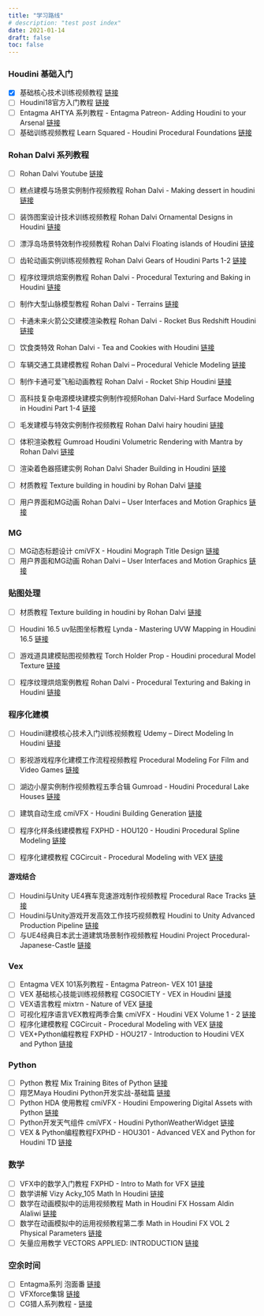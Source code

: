 ```yaml
---
title: "学习路线"
# description: "test post index"
date: 2021-01-14
draft: false
toc: false
---
```


### Houdini 基础入门  

- [x] 基础核心技术训练视频教程 [链接](https://www.bilibili.com/video/BV1pW411H7nV)
- [ ] Houdini18官方入门教程 [链接](https://www.bilibili.com/video/BV1qf4y1B7D3/)
- [ ] Entagma AHTYA 系列教程 - Entagma Patreon- Adding Houdini to your Arsenal [链接](https://www.bilibili.com/video/BV137411q7sA)
- [ ] 基础训练视频教程 Learn Squared - Houdini Procedural Foundations [链接](https://www.bilibili.com/video/BV1nW411H7rw)

### Rohan Dalvi 系列教程

- [ ] Rohan Dalvi Youtube [链接](https://www.youtube.com/user/rohandalvi)


- [ ] 糕点建模与场景实例制作视频教程 Rohan Dalvi - Making dessert in houdini [链接](https://www.bilibili.com/video/BV1L541187Rn)
- [ ] 装饰图案设计技术训练视频教程 Rohan Dalvi Ornamental Designs in Houdini [链接](https://www.bilibili.com/video/BV1g5411j79d)
- [ ] 漂浮岛场景特效制作视频教程 Rohan Dalvi Floating islands of Houdini [链接](https://www.bilibili.com/video/BV1ui4y1E7m6)
- [ ] 齿轮动画实例训练视频教程 Rohan Dalvi Gears of Houdini Parts 1-2 [链接](https://www.bilibili.com/video/BV1g54y1176a)
- [ ] 程序纹理烘焙案例教程 Rohan Dalvi - Procedural Texturing and Baking in Houdini [链接](https://www.bilibili.com/video/BV1c7411q7RA)
- [ ] 制作大型山脉模型教程 Rohan Dalvi - Terrains [链接](https://www.bilibili.com/video/BV1r7411i78E)
- [ ] 卡通未来火箭公交建模渲染教程 Rohan Dalvi - Rocket Bus Redshift Houdini [链接](https://www.bilibili.com/video/BV1r7411i7Wz)
- [ ] 饮食类特效 Rohan Dalvi - Tea and Cookies with Houdini [链接](https://www.bilibili.com/video/BV1qE41167Y4)
- [ ] 车辆交通工具建模教程 Rohan Dalvi – Procedural Vehicle Modeling [链接](https://www.bilibili.com/video/BV1aW411W7di)
- [ ] 制作卡通可爱飞船动画教程 Rohan Dalvi - Rocket Ship Houdini [链接](https://www.bilibili.com/video/BV1MW411x7vD)
- [ ] 高科技复杂电源模块建模实例制作视频Rohan Dalvi-Hard Surface Modeling in Houdini Part 1-4 [链接](https://www.bilibili.com/video/BV1eW411E75R)


- [ ] 毛发建模与特效实例制作视频教程 Rohan Dalvi hairy houdini [链接](https://www.bilibili.com/video/BV11Z4y1N7z4)
- [ ] 体积渲染教程 Gumroad Houdini Volumetric Rendering with Mantra by Rohan Dalvi [链接](https://www.bilibili.com/video/BV1A7411q7ck)
- [ ] 渲染着色器搭建实例 Rohan Dalvi Shader Building in Houdini [链接](https://www.bilibili.com/video/BV1zE41167Xs)
- [ ] 材质教程 Texture building in houdini by Rohan Dalvi [链接](https://www.bilibili.com/video/BV1zE41197rW)
- [ ] 用户界面和MG动画 Rohan Dalvi – User Interfaces and Motion Graphics [链接](https://www.bilibili.com/video/BV1YE411y7Hb)

### MG

- [ ] MG动态标题设计 cmiVFX - Houdini Mograph Title Design [链接](https://www.bilibili.com/video/BV1dJ411A7Pr)
- [ ] 用户界面和MG动画 Rohan Dalvi – User Interfaces and Motion Graphics [链接](https://www.bilibili.com/video/BV1YE411y7Hb)

### 贴图处理

- [ ] 材质教程 Texture building in houdini by Rohan Dalvi [链接](https://www.bilibili.com/video/BV1zE41197rW)
- [ ] Houdini 16.5 uv贴图坐标教程 Lynda - Mastering UVW Mapping in Houdini 16.5 [链接](https://www.bilibili.com/video/BV1YA411J7ae)
- [ ] 游戏道具建模贴图视频教程 Torch Holder Prop - Houdini procedural Model Texture [链接](https://www.bilibili.com/video/BV1E7411q7he)
- [ ] 程序纹理烘焙案例教程 Rohan Dalvi - Procedural Texturing and Baking in Houdini [链接](https://www.bilibili.com/video/BV1c7411q7RA)


### 程序化建模

- [ ] Houdini建模核心技术入门训练视频教程 Udemy – Direct Modeling In Houdini [链接](https://www.bilibili.com/video/BV1R7411i7RQ)
- [ ] 影视游戏程序化建模工作流程视频教程 Procedural Modeling For Film and Video Games [链接](https://www.bilibili.com/video/BV1YJ411d7QT)
- [ ] 湖边小屋实例制作视频教程五季合辑 Gumroad - Houdini Procedural Lake Houses [链接](https://www.bilibili.com/video/BV1rW411j7fo)
- [ ] 建筑自动生成 cmiVFX - Houdini Building Generation [链接](https://www.bilibili.com/video/BV1L441117TT)


- [ ] 程序化样条线建模教程 FXPHD - HOU120 - Houdini Procedural Spline Modeling [链接](https://www.bilibili.com/video/BV18V41117s1)
- [ ] 程序化建模教程 CGCircuit - Procedural Modeling with VEX [链接](https://www.bilibili.com/video/BV1454y1m7zo)

#### 游戏结合

- [ ] Houdini与Unity UE4赛车竞速游戏制作视频教程 Procedural Race Tracks [链接](https://www.bilibili.com/video/BV1zJ411E7My)
- [ ] Houdini与Unity游戏开发高效工作技巧视频教程 Houdini to Unity Advanced Production Pipeline [链接](https://www.bilibili.com/video/BV1bW411n77e)
- [ ] 与UE4经典日本武士道建筑场景制作视频教程 Houdini Project Procedural-Japanese-Castle [链接](https://www.bilibili.com/video/BV1Sv411C71N)

### Vex

- [ ] Entagma VEX 101系列教程 - Entagma Patreon- VEX 101 [链接](https://www.bilibili.com/video/BV1g7411q7BQ)
- [ ] VEX 基础核心技能训练视频教程 CGSOCIETY - VEX in Houdini [链接](https://www.bilibili.com/video/BV1rW411x7C1)
- [ ] VEX语言教程 mixtrn - Nature of VEX [链接](https://www.bilibili.com/video/BV1pJ411E76o)
- [ ] 可视化程序语言VEX教程两季合集 cmiVFX - Houdini VEX Volume 1 - 2 [链接](https://www.bilibili.com/video/BV13W411x7nD)
- [ ] 程序化建模教程 CGCircuit - Procedural Modeling with VEX [链接](https://www.bilibili.com/video/BV1yh411X7mu)
- [ ] VEX+Python编程教程 FXPHD - HOU217 - Introduction to Houdini VEX and Python [链接](https://www.bilibili.com/video/BV1bK411P7dK)

### Python

- [ ] Python 教程 Mix Training Bites of Python [链接](https://www.bilibili.com/video/BV1nJ411E7ax)
- [ ] 翔艺Maya Houdini Python开发实战-基础篇 [链接](https://www.bilibili.com/video/BV12x411v7hT)
- [ ] Python HDA 使用教程 cmiVFX - Houdini Empowering Digital Assets with Python [链接](https://www.bilibili.com/video/BV1e441127bT)
- [ ] Python开发天气组件 cmiVFX - Houdini PythonWeatherWidget [链接](https://www.bilibili.com/video/BV1p441117wu)
- [ ] VEX & Python编程教程FXPHD - HOU301 - Advanced VEX and Python for Houdini TD [链接](https://www.bilibili.com/video/BV1WV41117o3)

### 数学

- [ ] VFX中的数学入门教程 FXPHD - Intro to Math for VFX [链接](https://www.bilibili.com/video/BV1eW41147ur)
- [ ] 数学讲解 Vizy Acky_105 Math In Houdini [链接](https://www.bilibili.com/video/BV1rE41197dY)
- [ ] 数学在动画模拟中的运用视频教程 Math in Houdini FX Hossam Aldin Alaliwi [链接](https://www.bilibili.com/video/BV1PW41147gA)
- [ ] 数学在动画模拟中的运用视频教程第二季 Math in Houdini FX VOL 2 Physical Parameters [链接](https://www.bilibili.com/video/BV1wW41147q5)
- [ ] 矢量应用教学 VECTORS APPLIED: INTRODUCTION [链接](https://www.bilibili.com/video/BV1eE411t7WV)

### 空余时间

- [ ] Entagma系列 泡面番 [链接](https://www.bilibili.com/video/BV1a7411q7ny)
- [ ] VFXforce集锦 [链接](https://www.vfxforce.cn/page/2?s=procedural)
- [ ] CG猎人系列教程 - [链接](https://space.bilibili.com/20391302)
